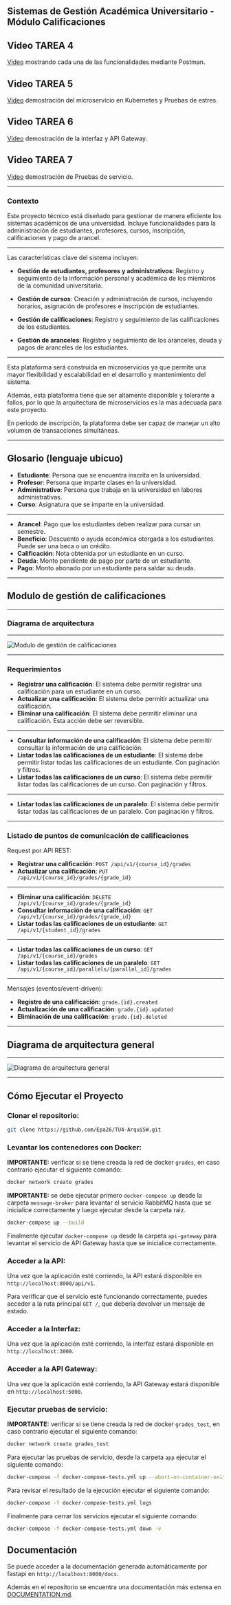 ## Sistemas de Gestión Académica Universitario - Módulo Calificaciones

## Video TAREA 4

[Video](https://youtu.be/opn19XAtM70) mostrando cada una de las funcionalidades mediante Postman. 

## Video TAREA 5

[Video](https://youtu.be/T5IYc8vYJjw) demostración del microservicio en Kubernetes y Pruebas de estres.

## Video TAREA 6

[Video](https://youtu.be/qOaWysEZORQ) demostración de la interfaz y API Gateway.

## Video TAREA 7

[Video](https://youtu.be/ziaSfOWJkOU) demostración de Pruebas de servicio.

---

### Contexto

Este proyecto técnico está diseñado para gestionar de manera eficiente los sistemas académicos de una universidad. Incluye funcionalidades para la administración de estudiantes, profesores, cursos, inscripción, calificaciones y pago de arancel.

---

Las características clave del sistema incluyen:

- **Gestión de estudiantes, profesores y administrativos**: Registro y seguimiento de la información personal y académica de los miembros de la comunidad universitaria.
- **Gestión de cursos**: Creación y administración de cursos, incluyendo horarios, asignación de profesores e inscripción de estudiantes.
- **Gestión de calificaciones**: Registro y seguimiento de las calificaciones de los estudiantes.

- **Gestión de aranceles**: Registro y seguimiento de los aranceles, deuda y pagos de aranceles de los estudiantes.

---

Esta plataforma será construida en microservicios ya que permite una mayor flexibilidad y escalabilidad en el desarrollo y mantenimiento del sistema.

Además, esta plataforma tiene que ser altamente disponible y tolerante a fallos, por lo que la arquitectura de microservicios es la más adecuada para este proyecto.

En periodo de inscripción, la plataforma debe ser capaz de manejar un alto volumen de transacciones simultáneas.

---

## Glosario (lenguaje ubicuo)

- **Estudiante**: Persona que se encuentra inscrita en la universidad.
- **Profesor**: Persona que imparte clases en la universidad.
- **Administrativo**: Persona que trabaja en la universidad en labores administrativas.
- **Curso**: Asignatura que se imparte en la universidad.
--- 
- **Arancel**: Pago que los estudiantes deben realizar para cursar un semestre.
- **Beneficio**: Descuento o ayuda económica otorgada a los estudiantes. Puede ser una beca o un crédito.
- **Calificación**: Nota obtenida por un estudiante en un curso.
- **Deuda**: Monto pendiente de pago por parte de un estudiante.
- **Pago**: Monto abonado por un estudiante para saldar su deuda.

---

## Modulo de gestión de calificaciones

---

### Diagrama de arquitectura
---

<!-- _class: default -->
![Modulo de gestión de calificaciones](./assets/grades.svg)


---

### Requerimientos

- **Registrar una calificación**: El sistema debe permitir registrar una calificación para un estudiante en un curso.
- **Actualizar una calificación**: El sistema debe permitir actualizar una calificación.
- **Eliminar una calificación**: El sistema debe permitir eliminar una calificación. Esta acción debe ser reversible.
---

- **Consultar información de una calificación**: El sistema debe permitir consultar la información de una calificación.
- **Listar todas las calificaciones de un estudiante**: El sistema debe permitir listar todas las calificaciones de un estudiante. Con paginación y filtros.
- **Listar todas las calificaciones de un curso**: El sistema debe permitir listar todas las calificaciones de un curso. Con paginación y filtros.
---
- **Listar todas las calificaciones de un paralelo**: El sistema debe permitir listar todas las calificaciones de un paralelo. Con paginación y filtros.

---

### Listado de puntos de comunicación de calificaciones

Request por API REST:
- **Registrar una calificación**: `POST /api/v1/{course_id}/grades`
- **Actualizar una calificación**: `PUT /api/v1/{course_id}/grades/{grade_id}`
---

- **Eliminar una calificación**: `DELETE /api/v1/{course_id}/grades/{grade_id}`
- **Consultar información de una calificación**: `GET /api/v1/{course_id}/grades/{grade_id}`
- **Listar todas las calificaciones de un estudiante**: `GET /api/v1/{student_id}/grades`
---
- **Listar todas las calificaciones de un curso**: `GET /api/v1/{course_id}/grades`
- **Listar todas las calificaciones de un paralelo**: `GET /api/v1/{course_id}/parallels/{parallel_id}/grades`

---

Mensajes (eventos/event-driven):

- **Registro de una calificación**: `grade.{id}.created`
- **Actualización de una calificación**: `grade.{id}.updated`
- **Eliminación de una calificación**: `grade.{id}.deleted`

---
## Diagrama de arquitectura general

---

<!-- _class: default -->

![Diagrama de arquitectura general](./assets/general.svg)

---

## Cómo Ejecutar el Proyecto
### Clonar el repositorio:
```bash
git clone https://github.com/Epa26/TU4-ArquiSW.git
```

### Levantar los contenedores con Docker:

**IMPORTANTE:** verificar si se tiene creada la red de docker `grades`, en caso contrario ejecutar el siguiente comando:

```bash
docker network create grades
```

**IMPORTANTE:** se debe ejecutar primero `docker-compose up` desde la carpeta `message-broker` para levantar el servicio RabbitMQ hasta que se inicialice correctamente y luego ejecutar desde la carpeta raiz. 

```bash
docker-compose up --build
```

Finalmente ejecutar `docker-compose up` desde la carpeta `api-gateway` para levantar el servicio de API Gateway hasta que se inicialice correctamente.

### Acceder a la API:
Una vez que la aplicación esté corriendo, la API estará disponible en `http://localhost:8000/api/v1`.

Para verificar que el servicio esté funcionando correctamente, puedes acceder a la ruta principal `GET /`, que debería devolver un mensaje de estado.

### Acceder a la Interfaz:
Una vez que la aplicación esté corriendo, la interfaz estará disponible en `http://localhost:3000`.

### Acceder a la API Gateway:
Una vez que la aplicación esté corriendo, la API Gateway estará disponible en `http://localhost:5000`.

### Ejecutar pruebas de servicio:

**IMPORTANTE:** verificar si se tiene creada la red de docker `grades_test`, en caso contrario ejecutar el siguiente comando:

```bash
docker network create grades_test
```

Para ejecutar las pruebas de servicio, desde la carpeta `app` ejecutar el siguiente comando:

```bash
docker-compose -f docker-compose-tests.yml up --abort-on-container-exit --exit-code-from tests
```

Para revisar el resultado de la ejecución ejecutar el siguiente comando:

```bash
docker-compose -f docker-compose-tests.yml logs 
```

Finalmente para cerrar los servicios ejecutar el siguiente comando:

```bash
docker-compose -f docker-compose-tests.yml down -v
```

## Documentación

Se puede acceder a la documentación generada automáticamente por fastapi en `http://localhost:8000/docs`.

Además en el repositorio se encuentra una documentación más extensa en [DOCUMENTATION.md](DOCUMENTATION.md).

